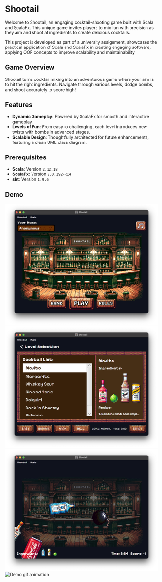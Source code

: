 # Shootail

Welcome to Shootail, an engaging cocktail-shooting game built with Scala and ScalaFx. This unique game invites players to mix fun with precision as they aim and shoot at ingredients to create delicious cocktails.

This project is developed as part of a university assignment, showcases the practical application of Scala and ScalaFx in creating engaging software, applying OOP concepts to improve scalability and maintainability

## Game Overview

Shootail turns cocktail mixing into an adventurous game where your aim is to hit the right ingredients. Navigate through various levels, dodge bombs, and shoot accurately to score high!

## Features

- **Dynamic Gameplay**: Powered by ScalaFx for smooth and interactive gameplay.
- **Levels of Fun**: From easy to challenging, each level introduces new twists with bombs in advanced stages.
- **Scalable Design**: Thoughtfully architected for future enhancements, featuring a clean UML class diagram.

## Prerequisites

- **Scala**: Version `2.12.18`
- **ScalaFx**: Version `8.0.192-R14`
- **sbt**: Version `1.9.6`

## Demo
![Demo screenshot](example/home.png "Home")
![Demo screenshot](example/levelSelection.png "Level Selection")
![Demo screenshot](example/game.png "Game")
![Demo gif animation](example/demo.gif "Demo")
